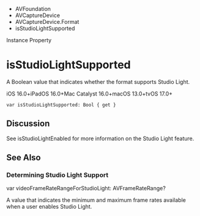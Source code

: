 

- AVFoundation
- AVCaptureDevice
- AVCaptureDevice.Format
-  isStudioLightSupported 

Instance Property

# isStudioLightSupported

A Boolean value that indicates whether the format supports Studio Light.

iOS 16.0+iPadOS 16.0+Mac Catalyst 16.0+macOS 13.0+tvOS 17.0+

``` source
var isStudioLightSupported: Bool { get }
```

## Discussion

See isStudioLightEnabled for more information on the Studio Light feature.

## See Also

### Determining Studio Light Support

var videoFrameRateRangeForStudioLight: AVFrameRateRange?

A value that indicates the minimum and maximum frame rates available when a user enables Studio Light.

